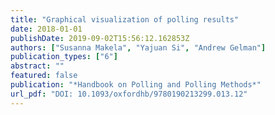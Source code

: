 ```yaml
---
title: "Graphical visualization of polling results"
date: 2018-01-01
publishDate: 2019-09-02T15:56:12.162853Z
authors: ["Susanna Makela", "Yajuan Si", "Andrew Gelman"]
publication_types: ["6"]
abstract: ""
featured: false
publication: "*Handbook on Polling and Polling Methods*"
url_pdf: "DOI: 10.1093/oxfordhb/9780190213299.013.12"
---
```



